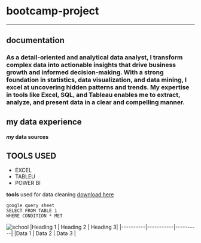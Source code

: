 # bootcamp-project
---
## documentation
### As a detail-oriented and analytical data analyst, I transform complex data into actionable insights that drive business growth and informed decision-making. With a strong foundation in statistics, data visualization, and data mining, I excel at uncovering hidden patterns and trends. My expertise in tools like Excel, SQL, and Tableau enables me to extract, analyze, and present data in a clear and compelling manner.
## my data experience 
#### *my* data sources
## TOOLS USED
- EXCEL
- TABLEU
- POWER BI

**tools** used for data cleaning
[download here](https://www.microsoft.com/en-us/microsoft-365/excel)

~~~
google query sheet
SELECT FROM TABLE 1
WHERE CONDITION * MET
~~~
![school](Screenshot(1).png)
|Heading 1 | Heading 2 | Heading 3|
|----------|-----------|----------|
|Data 1 | Data 2 | Data 3 |
